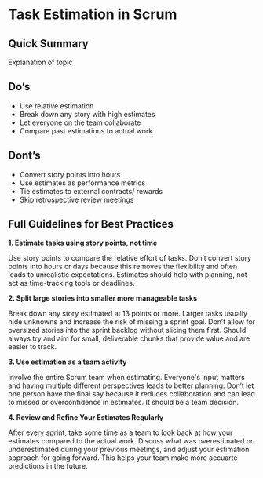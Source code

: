 # Task Estimation in Scrum

## Quick Summary

Explanation of topic

## Do’s
- Use relative estimation
- Break down any story with high estimates
- Let everyone on the team collaborate
- Compare past estimations to actual work

## Dont’s
- Convert story points into hours
- Use estimates as performance metrics
- Tie estimates to external contracts/ rewards
- Skip retrospective review meetings

## Full Guidelines for Best Practices

**1. Estimate tasks using story points, not time**

Use story points to compare the relative effort of tasks. Don’t convert story points into hours or days because this removes the flexibility and often leads to unrealistic expectations. Estimates should help with planning, not act as time-tracking tools or deadlines.

**2. Split large stories into smaller more manageable tasks**

Break down any story estimated at 13 points or more. Larger tasks usually hide unknowns and increase the risk of missing a sprint goal. Don’t allow for oversized stories into the sprint backlog without slicing them first. Should always try and aim for small, deliverable chunks that provide value and are easier to track.

**3. Use estimation as a team activity**

Involve the entire Scrum team when estimating. Everyone's input matters and having multiple different perspectives leads to better planning. Don’t let one person have the final say because it reduces collaboration and can lead to missed or overconfidence in estimates. It should be a team decision.

**4. Review and Refine Your Estimates Regularly**

After every sprint, take some time as a team to look back at how your estimates compared to the actual work. Discuss what was overestimated or underestimated during your previous meetings, and adjust your estimation approach for going forward. This helps your team make more accuarte predictions in the future.



